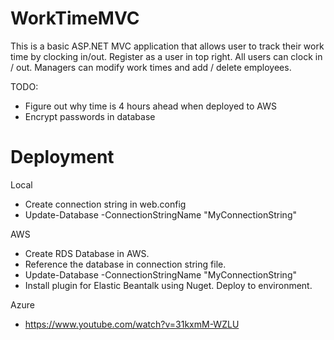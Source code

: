# WorkTimeMVC

This is a basic ASP.NET MVC application that allows user to track their work time by clocking in/out. Register as a user in top right. All users can clock in / out. Managers can modify work times and add / delete employees.

TODO: 
- Figure out why time is 4 hours ahead when deployed to AWS
- Encrypt passwords in database

# Deployment

Local
- Create connection string in web.config
<add name="Todo"
    providerName="System.Data.SqlClient"
    connectionString="Data Source=.\SQLEXPRESS;AttachDbFileName=|DataDirectory|\TodoDatabase.mdf;Integrated Security=True;User Instance=True;MultipleActiveResultSets=True" />
- Update-Database -ConnectionStringName "MyConnectionString"

AWS 
- Create RDS Database in AWS. 
- Reference the database in connection string file.
- Update-Database -ConnectionStringName "MyConnectionString"
- Install plugin for Elastic Beantalk using Nuget. Deploy to environment.

Azure
- https://www.youtube.com/watch?v=31kxmM-WZLU
